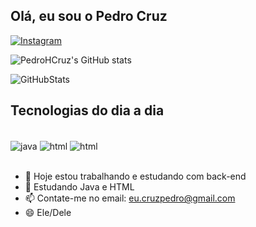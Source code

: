 ## Olá, eu sou o Pedro Cruz 
[![Instagram](https://img.shields.io/badge/Instagram-E4405F?style=for-the-badge&logo=instagram&logoColor=white)](https://www.instagram.com/pedro._hcm/)

![PedroHCruz's GitHub stats](https://github-readme-stats.vercel.app/api?username=PedroHCruz&show_icons=true&theme=tokyonight) 

![GitHubStats](https://github-readme-stats.vercel.app/api/top-langs/?username=PedroHCruz&theme=blue-green)


## Tecnologias do dia a dia

<div style="display: inline_block"><br/>
<img align="center" alt="java" src="https://img.shields.io/badge/Java-ED8B00?style=for-the-badge&logo=openjdk&logoColor=white" />
  <img align="center" alt="html" src=https://img.shields.io/badge/HTML5-E34F26?style=for-the-badge&logo=html5&logoColor=white />
  <img align="center" alt="html" src=https://img.shields.io/badge/GitLab-330F63?style=for-the-badge&logo=gitlab&logoColor=white />
</div><br/>

- 🔭 Hoje estou trabalhando e estudando com back-end
- 🌱 Estudando Java e HTML
- 📫 Contate-me no email: eu.cruzpedro@gmail.com
- 😄 Ele/Dele

